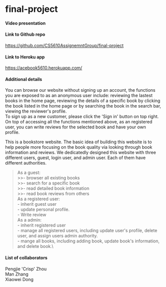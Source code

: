 # final-project

#### Video presentation

#### Link to Github repo 
https://github.com/CS5610AssignemntGroup/final-project

#### Link to Heroku app
https://acebook5610.herokuapp.com/

#### Additional details
You can browse our website without signing up an account, the functions you are exposed to as an anonymous user include: reviewing the lastest books in the home page, reviewing the details of a specific book by clicking the book listed in the home page or by searching the book in the search bar, viewing the reviewer's profile.<br>
To sign up as a new customer, please click the 'Sign in' button on top right. On top of accessing all the functions mentioned above, as an registered user, you can write reviews for the selected book and have your own profile.


This is a bookstore website. The basic idea of building this website is to help people more focusing on the book quality via looking through book information and reviews. We dedicatedly designed this website with three different users, guest, login user, and admin user. Each of them have different authorities.  

>As a guest:\
	>>- browser all existing books\
	>>- search for a specific book\
	>>- read detailed book information\
	>>- read book reviews from others\
>As a registered user:\
	- inherit guest user\
	- update personal profile. \
	- Write review\
>As a admin: \
	- inherit registered user\
	- manage all registered users, including update user's profile, delete user, and assign users admin authority.\
	- mange all books, including adding book, update book's information, and delete book.\


#### List of collaborators
Pengjie 'Crisp' Zhou <br>
Man Zhang <br>
Xiaowei Dong
